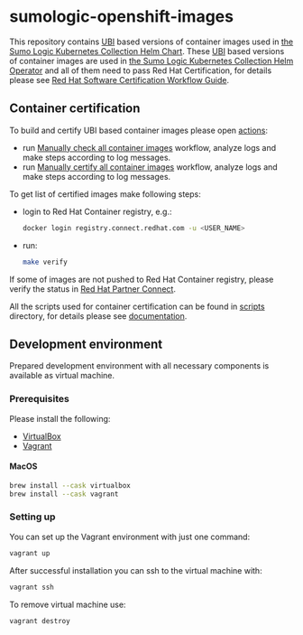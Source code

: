# sumologic-openshift-images

This repository contains [UBI][ubi] based versions of container images used in [the Sumo Logic Kubernetes Collection Helm Chart][helm_chart].
These [UBI][ubi] based versions of container images are used in [the Sumo Logic Kubernetes Collection Helm Operator][helm_operator]
and all of them need to pass Red Hat Certification, for details please see [Red Hat Software Certification Workflow Guide][red_hat_guide].

[ubi]: https://catalog.redhat.com/software/base-images
[helm_chart]: https://github.com/SumoLogic/sumologic-kubernetes-collection
[helm_operator]: https://github.com/SumoLogic/sumologic-kubernetes-collection-helm-operator
[red_hat_guide]: https://access.redhat.com/documentation/en-us/red_hat_software_certification/2024/html/red_hat_software_certification_workflow_guide/index

## Container certification

To build and certify UBI based container images please open [actions][actions]:

- run [Manually check all container images][check] workflow, analyze logs and make steps according to log messages.
- run [Manually certify all container images][certify] workflow, analyze logs and make steps according to log messages.

To get list of certified images make following steps:

- login to Red Hat Container registry, e.g.:
  
  ```bash
  docker login registry.connect.redhat.com -u <USER_NAME>
  ```

- run:

  ```bash
  make verify
  ```

If some of images are not pushed to Red Hat Container registry, please verify the status in [Red Hat Partner Connect][connect_red_hat].

All the scripts used for container certification can be found in [scripts](./scripts/) directory,
for details please see [documentation](./scripts/README.md).

[actions]: https://github.com/SumoLogic/sumologic-openshift-images/actions
[connect_red_hat]: https://connect.redhat.com/
[check]: https://github.com/SumoLogic/sumologic-openshift-images/actions/workflows/check.yml
[certify]: https://github.com/SumoLogic/sumologic-openshift-images/actions/workflows/certify.yml

## Development environment

Prepared development environment with all necessary components is available as virtual machine.

### Prerequisites

Please install the following:

- [VirtualBox](https://www.oracle.com/virtualization/technologies/vm/downloads/virtualbox-downloads.html)
- [Vagrant](https://www.vagrantup.com/)

#### MacOS

```bash
brew install --cask virtualbox
brew install --cask vagrant
```

### Setting up

You can set up the Vagrant environment with just one command:

```bash
vagrant up
```

After successful installation you can ssh to the virtual machine with:

```bash
vagrant ssh
```

To remove virtual machine use:

```bash
vagrant destroy
```
